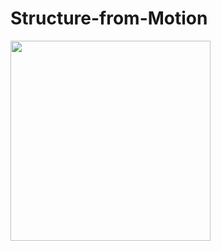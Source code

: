 # Structure-from-Motion

<div align="left">
  <img src="https://github.com/Samuel0104/Structure-from-Motion/blob/main/assets/object.gif" width=320>
</div>
